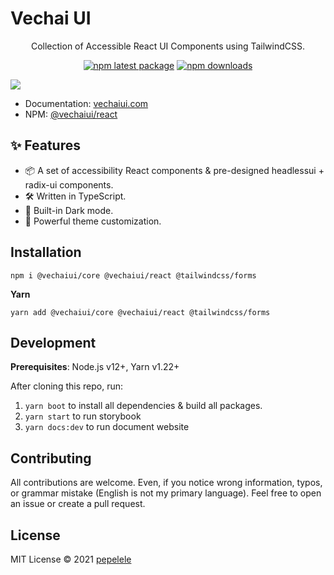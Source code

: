 # Vechai UI

<div align="center">
Collection of Accessible React UI Components using TailwindCSS.

[![npm latest package](https://img.shields.io/npm/v/@vechaiui/react/latest.svg)](https://www.npmjs.com/package/@vechaiui/react)
[![npm downloads](https://img.shields.io/npm/dm/@vechaiui/react.svg)](https://www.npmjs.com/package/@vechaiui/react)

</div>

![](docs/public/themes/screenshot.png)

-  Documentation: [vechaiui.com](https://www.vechaiui.com/getting-started)
-  NPM: [@vechaiui/react](https://www.npmjs.com/package/@vechaiui/react)
## ✨ Features

- 📦 A set of accessibility React components & pre-designed headlessui + radix-ui components.
- 🛠️ Written in TypeScript.
- 🌙 Built-in Dark mode.
- 🌈 Powerful theme customization.

## Installation

```
npm i @vechaiui/core @vechaiui/react @tailwindcss/forms
```

**Yarn**

```
yarn add @vechaiui/core @vechaiui/react @tailwindcss/forms
```

## Development

**Prerequisites**: Node.js v12+, Yarn v1.22+

After cloning this repo, run:

1. `yarn boot` to install all dependencies & build all packages.
2. `yarn start` to run storybook
3. `yarn docs:dev` to run document website

## Contributing

All contributions are welcome. Even, if you notice wrong information, typos, or grammar mistake (English is not my primary language). Feel free to open an issue or create a pull request.

## License

MIT License © 2021 [pepelele](https://github.com/pepelele)
